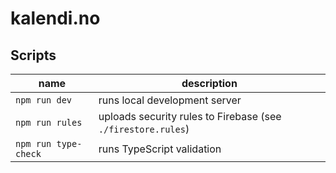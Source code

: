 # kalendi.no

## Scripts

| name                 | description                                                  |
| -------------------- | ------------------------------------------------------------ |
| `npm run dev`        | runs local development server                                |
| `npm run rules`      | uploads security rules to Firebase (see `./firestore.rules`) |
| `npm run type-check` | runs TypeScript validation                                   |
